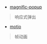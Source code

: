 * [magnific-popup](http://dimsemenov.com/plugins/magnific-popup/)
> 响应式弹出
* [motio](http://darsa.in/motio/#!examples)
> 帧动画